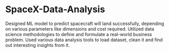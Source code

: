 # SpaceX-Data-Analysis
Designed ML model to predict spacecraft will land successfully, depending on various parameters like dimensions and cost required. Utilized data science methodologies to define and formulate a real-world business problem. Used various data analysis tools to load dataset, clean it and find out interesting insights from it.

